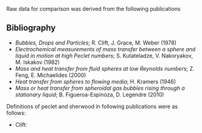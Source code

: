Raw data for comparison was derived from the following publications

Bibliography
------------
 - *Bubbles, Drops and Particles*; R. Clift, J. Grace, M. Weber (1978)
 - *Electrochemical measurements of mass transfer between a sphere and liquid in motion at high Peclet numbers*; S. Kutateladze, V. Nakoryakov, M. Iskakov (1982)
 - *Mass and heat transfer from fluid spheres at low Reynolds numbers*; Z. Feng, E. Michaelides (2000)
 - *Heat transfer from spheres to flowing media*; H. Kramers (1946)
 - *Mass or heat transfer from spheroidal gas bubbles rising through a stationary liquid*; B. Figueroa-Espinoza, D. Legendre (2010)


Definitions of peclet and sherwood in following publications were as follows:

 - Clift: 